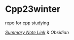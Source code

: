 # Cpp23winter
repo for cpp studying

[<i>Summary Note Link</i>](https://redzzzi.notion.site/Cpp23winter-3145044dda954b43b2e0b62d90a298fd?pvs=4)
& *Obsidian*
